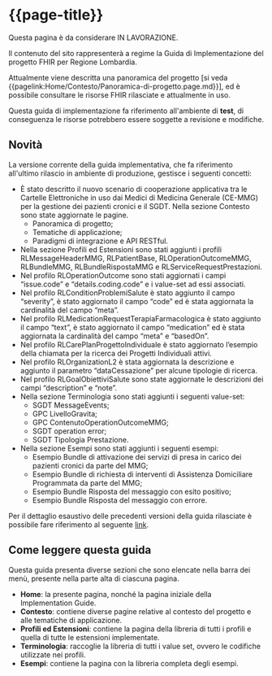# {{page-title}}

<div class="alert alert-warning">
Questa pagina è da considerare IN LAVORAZIONE. 

Il contenuto del sito rappresenterà a regime la Guida di Implementazione del progetto FHIR per Regione Lombardia. 

Attualmente viene descritta una panoramica del progetto \[si veda {{pagelink:Home/Contesto/Panoramica-di-progetto.page.md}}\], 
ed è possibile consultare le risorse FHIR rilasciate e attualmente in uso.
</div>

<div class="alert alert-danger">
Questa guida di implementazione fa riferimento all'ambiente di <b>test</b>, di conseguenza le risorse potrebbero essere soggette a revisione e modifiche.
</div>

## Novità

La versione corrente della guida implementativa, che fa riferimento all'ultimo rilascio in ambiente di produzione, gestisce i seguenti concetti:

- È stato descritto il nuovo scenario di cooperazione applicativa tra le Cartelle Elettroniche in uso dai Medici di Medicina Generale (CE-MMG) per la gestione dei pazienti cronici e il SGDT. Nella sezione Contesto sono state aggiornate le pagine.
   - Panoramica di progetto;
   - Tematiche di applicazione;
   - Paradigmi di integrazione e API RESTful.
- Nella sezione Profili ed Estensioni sono stati aggiunti i profili RLMessageHeaderMMG, RLPatientBase, RLOperationOutcomeMMG, RLBundleMMG, RLBundleRispostaMMG e RLServiceRequestPrestazioni.
- Nel profilo RLOperationOutcome sono stati aggiornati i campi “issue.code” e “details.coding.code” e i value-set ad essi associati.
- Nel profilo RLConditionProblemiSalute è stato aggiunto il campo “severity”, è stato aggiornato il campo “code” ed è stata aggiornata la cardinalità del campo “meta”.
- Nel profilo RLMedicationRequestTerapiaFarmacologica è stato aggiunto il campo “text”, è stato aggiornato il campo “medication” ed è stata aggiornata la cardinalità del campo “meta” e “basedOn”.
- Nel profilo RLCarePlanProgettoIndividuale è stato aggiornato l’esempio della chiamata per la ricerca dei Progetti Individuali attivi.
- Nel profilo RLOrganizationL2 è stata aggiornata la descrizione e aggiunto il parametro “dataCessazione” per alcune tipologie di ricerca.
- Nel profilo RLGoalObiettiviSalute sono state aggiornate le descrizioni dei campi “description” e “note”.
- Nella sezione Terminologia sono stati aggiunti i seguenti value-set:
   - SGDT MessageEvents;
   - GPC LivelloGravita;
   - GPC ContenutoOperationOutcomeMMG;
   - SGDT operation error;
   - SGDT Tipologia Prestazione.
- Nella sezione Esempi sono stati aggiunti i seguenti esempi:
   - Esempio Bundle di attivazione dei servizi di presa in carico dei pazienti cronici da parte del MMG;
   - Esempio Bundle di richiesta di interventi di Assistenza Domiciliare Programmata da parte del MMG;
   - Esempio Bundle Risposta del messaggio con esito positivo;
   - Esempio Bundle Risposta del messaggio con errore.

Per il dettaglio esaustivo delle precedenti versioni della guida rilasciate è possibile fare riferimento al seguente [link](https://simplifier.net/guide/ig-rlfhir-versionhistory/home?version=current).

## Come leggere questa guida
Questa guida presenta diverse sezioni che sono elencate nella barra dei menù, presente nella parte alta di ciascuna pagina.
- **Home**: la presente pagina, nonché la pagina iniziale della Implementation Guide.
- **Contesto**: contiene diverse pagine relative al contesto del progetto e alle tematiche di applicazione.
- **Profili ed Estensioni**: contiene la pagina della libreria di tutti i profili e quella di tutte le estensioni implementate.
- **Terminologia**: raccoglie la libreria di tutti i value set, ovvero le codifiche utilizzate nei profili.
- **Esempi**: contiene la pagina con la libreria completa degli esempi.
  

